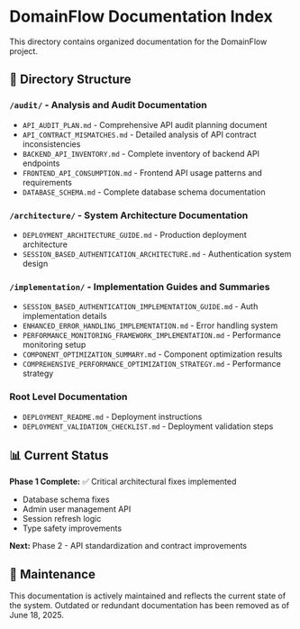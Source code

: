 # DomainFlow Documentation Index

This directory contains organized documentation for the DomainFlow project.

## 📁 Directory Structure

### `/audit/` - Analysis and Audit Documentation
- `API_AUDIT_PLAN.md` - Comprehensive API audit planning document
- `API_CONTRACT_MISMATCHES.md` - Detailed analysis of API contract inconsistencies  
- `BACKEND_API_INVENTORY.md` - Complete inventory of backend API endpoints
- `FRONTEND_API_CONSUMPTION.md` - Frontend API usage patterns and requirements
- `DATABASE_SCHEMA.md` - Complete database schema documentation

### `/architecture/` - System Architecture Documentation
- `DEPLOYMENT_ARCHITECTURE_GUIDE.md` - Production deployment architecture
- `SESSION_BASED_AUTHENTICATION_ARCHITECTURE.md` - Authentication system design

### `/implementation/` - Implementation Guides and Summaries
- `SESSION_BASED_AUTHENTICATION_IMPLEMENTATION_GUIDE.md` - Auth implementation details
- `ENHANCED_ERROR_HANDLING_IMPLEMENTATION.md` - Error handling system
- `PERFORMANCE_MONITORING_FRAMEWORK_IMPLEMENTATION.md` - Performance monitoring setup
- `COMPONENT_OPTIMIZATION_SUMMARY.md` - Component optimization results
- `COMPREHENSIVE_PERFORMANCE_OPTIMIZATION_STRATEGY.md` - Performance strategy

### Root Level Documentation
- `DEPLOYMENT_README.md` - Deployment instructions
- `DEPLOYMENT_VALIDATION_CHECKLIST.md` - Deployment validation steps

## 📊 Current Status

**Phase 1 Complete:** ✅ Critical architectural fixes implemented
- Database schema fixes
- Admin user management API
- Session refresh logic
- Type safety improvements

**Next:** Phase 2 - API standardization and contract improvements

## 🔄 Maintenance

This documentation is actively maintained and reflects the current state of the system.
Outdated or redundant documentation has been removed as of June 18, 2025.
